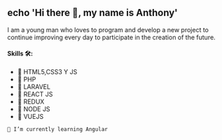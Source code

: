 ## echo 'Hi there 👋, my name is Anthony'
I am a young man who loves to program and develop a new project to continue improving every day to participate in the creation of the future.


#### Skills  🛠️:
 * 📌 HTML5,CSS3 Y JS
 * 📌 PHP
 * 📌 LARAVEL
 * 📌 REACT JS
 * 📌 REDUX 
 * 📌 NODE JS
 * 📌 VUEJS

``` 🌱 I’m currently learning Angular ```



